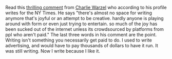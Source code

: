 Read this <a href="https://twitter.com/cwarzel/status/1189240745309421574">thrilling comment</a> from <a href="https://twitter.com/cwarzel">Charlie Warzel</a> who according to his profile writes for the NY Times. He says "there's almost no space for writing anymore that's joyful or an attempt to be creative. hardly anyone is playing around with form or even just trying to entertain. so much of the joy has been sucked out of the internet unless its crowdsourced by platforms from ppl who aren't paid."  The last three words in his comment are the point. Writing isn't something you necessarily get paid to do. I used to write advertising, and would have to pay thousands of dollars to have it run. It was still writing. Now I write because I like it. 
